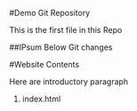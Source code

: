 #Demo Git Repository


This is the first file in this Repo

##IPsum Below
Git changes

#Website Contents

Here are introductory paragraph

1. index.html
